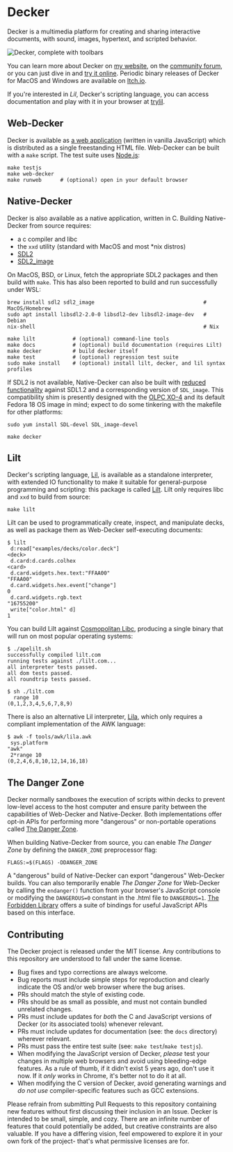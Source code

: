 Decker
======
Decker is a multimedia platform for creating and sharing interactive documents, with sound, images, hypertext, and scripted behavior.

![Decker, complete with toolbars](images/wings.gif)

You can learn more about Decker on [my website](http://beyondloom.com/decker/), on the [community forum](https://internet-janitor.itch.io/decker/community), or you can just dive in and [try it online](http://beyondloom.com/decker/tour.html). Periodic binary releases of Decker for MacOS and Windows are available on [Itch.io](https://internet-janitor.itch.io/decker).

If you're interested in _Lil_, Decker's scripting language, you can access documentation and play with it in your browser at [trylil](http://beyondloom.com/tools/trylil.html).


Web-Decker
----------
Decker is available as [a web application](http://beyondloom.com/decker/tour.html) (written in vanilla JavaScript) which is distributed as a single freestanding HTML file. Web-Decker can be built with a `make` script. The test suite uses [Node.js](https://nodejs.org/en/):

```
make testjs
make web-decker
make runweb      # (optional) open in your default browser
```


Native-Decker
-------------
Decker is also available as a native application, written in C. Building Native-Decker from source requires:

- a c compiler and libc
- the `xxd` utility (standard with MacOS and most \*nix distros)
- [SDL2](https://www.libsdl.org/download-2.0.php)
- [SDL2_image](https://github.com/libsdl-org/SDL_image)

On MacOS, BSD, or Linux, fetch the appropriate SDL2 packages and then build with `make`. This has also been reported to build and run successfully under WSL:

```
brew install sdl2 sdl2_image                                   # MacOS/Homebrew
sudo apt install libsdl2-2.0-0 libsdl2-dev libsdl2-image-dev   # Debian
nix-shell                                                      # Nix

make lilt            # (optional) command-line tools
make docs            # (optional) build documentation (requires Lilt)
make decker          # build decker itself
make test            # (optional) regression test suite
sudo make install    # (optional) install lilt, decker, and lil syntax profiles
```

If SDL2 is not available, Native-Decker can also be built with [reduced functionality](c/io_sdl1.h) against SDL1.2 and a corresponding version of `SDL_image`. This compatibility shim is presently designed with the [OLPC XO-4](https://wiki.laptop.org/go/XO-4_Touch) and its default Fedora 18 OS image in mind; expect to do some tinkering with the makefile for other platforms:
```
sudo yum install SDL-devel SDL_image-devel

make decker
```


Lilt
----
Decker's scripting language, [Lil](http://beyondloom.com/tools/trylil.html), is available as a standalone interpreter, with extended IO functionality to make it suitable for general-purpose programming and scripting: this package is called [Lilt](http://beyondloom.com/decker/lilt.html). Lilt only requires libc and `xxd` to build from source:
```
make lilt
```

Lilt can be used to programmatically create, inspect, and manipulate decks, as well as package them as Web-Decker self-executing documents:
```
$ lilt
 d:read["examples/decks/color.deck"]
<deck>
 d.card:d.cards.colhex
<card>
 d.card.widgets.hex.text:"FFAA00"
"FFAA00"
 d.card.widgets.hex.event["change"]
0
 d.card.widgets.rgb.text
"16755200"
 write["color.html" d]
1
```

You can build Lilt against [Cosmopolitan Libc](https://github.com/jart/cosmopolitan), producing a single binary that will run on most popular operating systems:
```
$ ./apelilt.sh
successfully compiled lilt.com
running tests against ./lilt.com...
all interpreter tests passed.
all dom tests passed.
all roundtrip tests passed.

$ sh ./lilt.com
  range 10
(0,1,2,3,4,5,6,7,8,9)
```

There is also an alternative Lil interpreter, [Lila](tools/awk/), which only requires a compliant implementation of the AWK language:
```
$ awk -f tools/awk/lila.awk
 sys.platform
"awk"
 2*range 10
(0,2,4,6,8,10,12,14,16,18)
```


The Danger Zone
---------------
Decker normally sandboxes the execution of scripts within decks to prevent low-level access to the host computer and ensure parity between the capabilities of Web-Decker and Native-Decker. Both implementations offer opt-in APIs for performing more "dangerous" or non-portable operations called [The Danger Zone](http://beyondloom.com/decker/decker.html#thedangerzone).

When building Native-Decker from source, you can enable _The Danger Zone_ by defining the `DANGER_ZONE` preprocessor flag:
```
FLAGS:=$(FLAGS) -DDANGER_ZONE
```

A "dangerous" build of Native-Decker can export "dangerous" Web-Decker builds. You can also temporarily enable _The Danger Zone_ for Web-Decker by calling the `endanger()` function from your browser's JavaScript console or modifying the `DANGEROUS=0` constant in the .html file to `DANGEROUS=1`. [The Forbidden Library](http://beyondloom.com/decker/forbidden.html) offers a suite of bindings for useful JavaScript APIs based on this interface.


Contributing
------------
The Decker project is released under the MIT license. Any contributions to this repository are understood to fall under the same license.

- Bug fixes and typo corrections are always welcome.
- Bug reports must include simple steps for reproduction and clearly indicate the OS and/or web browser where the bug arises.
- PRs should match the style of existing code.
- PRs should be as small as possible, and must not contain bundled unrelated changes.
- PRs must include updates for _both_ the C and JavaScript versions of Decker (or its associated tools) whenever relevant.
- PRs must include updates for documentation (see: the `docs` directory) wherever relevant.
- PRs must pass the entire test suite (see: `make test`/`make testjs`).
- When modifying the JavaScript version of Decker, _please_ test your changes in multiple web browsers and avoid using bleeding-edge features. As a rule of thumb, if it didn't exist 5 years ago, don't use it now. If it _only_ works in Chrome, it's better not to do it at all.
- When modifying the C version of Decker, avoid generating warnings and _do not use_ compiler-specific features such as GCC extensions.

Please refrain from submitting Pull Requests to this repository containing new features without first discussing their inclusion in an Issue. Decker is intended to be small, simple, and cozy. There are an infinite number of features that could potentially be added, but creative constraints are also valuable. If you have a differing vision, feel empowered to explore it in your own fork of the project- that's what permissive licenses are for.
